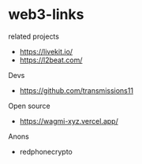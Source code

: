 # web3-links
related projects
* https://livekit.io/
* https://l2beat.com/


Devs
* https://github.com/transmissions11

Open source
* https://wagmi-xyz.vercel.app/


Anons
* redphonecrypto
